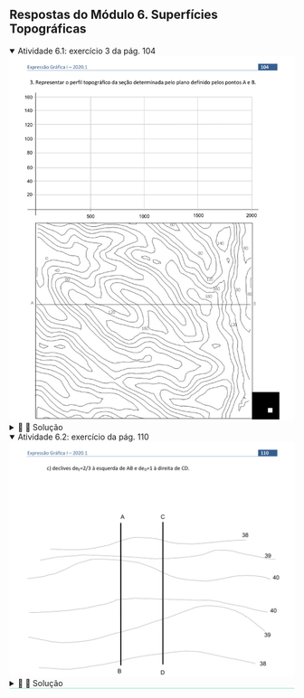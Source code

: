 <link rel="stylesheet" href="../../scripts/style.css">

<h2 id="inicio">Respostas do Módulo 6. Superfícies Topográficas</h2> 
  <details open><summary>Atividade 6.1: exercício 3 da pág. 104</summary>
  <img src="../../aplicacoes/Cotadas_2020_0104.png" />
  <div class="combo"><details class="sub"><summary>&#x1f4cf; &#x1f4d0; Solução</summary>
	  <p>Para obtermos o perfil topográfico devemos encontrar os pontos comuns da superfície natural do terreno com o plano de corte vertical. Siga o procedimento como no exercício anterior.</p>
	  <img src="104_01.png" />
	  <figcaption></figcaption>
	  </details></div></details>
	
  <details open style="border-bottom: 1px solid #a2dec0;"><summary>Atividade 6.2: exercício da pág. 110</summary>
  <img src="../../aplicacoes/Cotadas_2020_0110.png" />
  <div class="combo"><details class="sub"><summary>&#x1f4cf; &#x1f4d0; Solução</summary>
	  <p>Repetir os passos do exercício anterior. A diferença nesse exercício é que ao invés de inclinação é dada a declividade. Lembre-se que o intervalo é o inverso da declividade, assim se a declividade é 2/3, o intervalo é 3/2, ou seja o intervalo é 1.5.</p>
	  <img src="110_01_00.png" />
	  <figcaption></figcaption>
	  </details></div></details>


